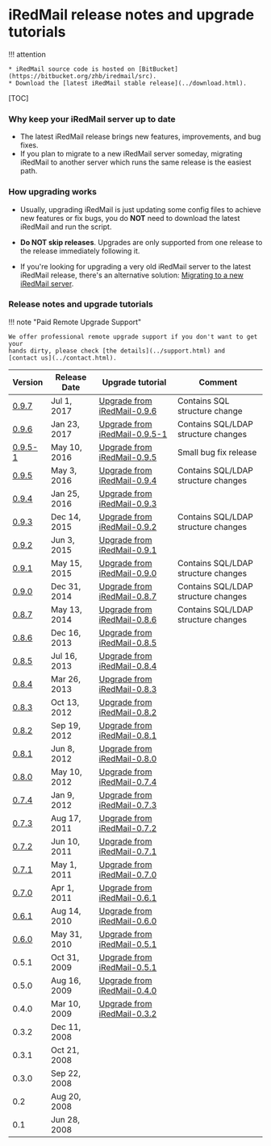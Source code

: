 # iRedMail release notes and upgrade tutorials

!!! attention

    * iRedMail source code is hosted on [BitBucket](https://bitbucket.org/zhb/iredmail/src).
    * Download the [latest iRedMail stable release](../download.html).

[TOC]

### Why keep your iRedMail server up to date

* The latest iRedMail release brings new features, improvements, and bug fixes.
* If you plan to migrate to a new iRedMail server someday, migrating iRedMail
  to another server which runs the same release is the easiest path.

### How upgrading works

* Usually, upgrading iRedMail is just updating some config files to achieve new
  features or fix bugs, you do __NOT__ need to download the latest iRedMail and
  run the script.

* __Do NOT skip releases__. Upgrades are only supported from one release to the
  release immediately following it.

* If you're looking for upgrading a very old iRedMail server to the latest
  iRedMail release, there's an alternative solution:
  [Migrating to a new iRedMail server](./migrate.to.new.iredmail.server.html).

### Release notes and upgrade tutorials

!!! note "Paid Remote Upgrade Support"

    We offer professional remote upgrade support if you don't want to get your
    hands dirty, please check [the details](../support.html) and
    [contact us](../contact.html).

Version | Release Date | Upgrade tutorial | Comment
---|---|---|---
[0.9.7](https://forum.iredmail.org/topic12944.html) | Jul 1, 2017 | [Upgrade from iRedMail-0.9.6](./upgrade.iredmail.0.9.6-0.9.7.html) | Contains SQL structure change
[0.9.6](https://forum.iredmail.org/topic12262.html) | Jan 23, 2017 | [Upgrade from iRedMail-0.9.5-1](./upgrade.iredmail.0.9.5.1-0.9.6.html) | Contains SQL/LDAP structure changes
[0.9.5-1](https://forum.iredmail.org/topic11049.html) | May 10, 2016 | [Upgrade from iRedMail-0.9.5](./upgrade.iredmail.0.9.5-0.9.5-1.html) | Small bug fix release
[0.9.5](https://forum.iredmail.org/topic10994.html) | May 3, 2016 | [Upgrade from iRedMail-0.9.4](./upgrade.iredmail.0.9.4-0.9.5.html) | Contains SQL/LDAP structure changes
[0.9.4](https://forum.iredmail.org/topic10512.html) | Jan 25, 2016 | [Upgrade from iRedMail-0.9.3](./upgrade.iredmail.0.9.3-0.9.4.html)
[0.9.3](https://forum.iredmail.org/topic10261.html) | Dec 14, 2015 | [Upgrade from iRedMail-0.9.2](./upgrade.iredmail.0.9.2-0.9.3.html) | Contains SQL/LDAP structure changes
[0.9.2](https://forum.iredmail.org/topic9280.html) | Jun 3, 2015 | [Upgrade from iRedMail-0.9.1](./upgrade.iredmail.0.9.1-0.9.2.html)
[0.9.1](https://forum.iredmail.org/topic9144.html) | May 15, 2015 | [Upgrade from iRedMail-0.9.0](./upgrade.iredmail.0.9.0-0.9.1.html) | Contains SQL/LDAP structure changes
[0.9.0](https://forum.iredmail.org/topic8443.html) | Dec 31, 2014 | [Upgrade from iRedMail-0.8.7](./upgrade.iredmail.0.8.7-0.9.0.html) | Contains SQL/LDAP structure changes
[0.8.7](https://forum.iredmail.org/topic6872-news-announcements-bug-fixes-iredmail087-has-been-released.html) | May 13, 2014 | [Upgrade from iRedMail-0.8.6](./upgrade.iredmail.0.8.6-0.8.7.html) | Contains SQL/LDAP structure changes
[0.8.6](https://forum.iredmail.org/topic5831-iredmail086-has-been-released.html) | Dec 16, 2013 | [Upgrade from iRedMail-0.8.5](./upgrade.iredmail.0.8.5-0.8.6.html)
[0.8.5](https://forum.iredmail.org/topic5167-news-announcements-bug-fixes-iredmail085-has-been-released.html) | Jul 16, 2013 | [Upgrade from iRedMail-0.8.4](./upgrade.iredmail.0.8.4-0.8.5.html)
[0.8.4](https://forum.iredmail.org/topic4646-news-announcements-bug-fixes-iredmail084-has-been-released.html) | Mar 26, 2013 | [Upgrade from iRedMail-0.8.3](./upgrade.iredmail.0.8.3-0.8.4.html)
[0.8.3](https://forum.iredmail.org/topic4016-news-announcements-bug-fixes-iredmail083-has-been-released.html) | Oct 13, 2012 | [Upgrade from iRedMail-0.8.2](./upgrade.iredmail.0.8.2-0.8.3.html)
[0.8.2](https://forum.iredmail.org/topic3913-news-announcements-bug-fixes-iredmail082-has-been-released.html) | Sep 19, 2012 | [Upgrade from iRedMail-0.8.1](./upgrade.iredmail.0.8.1-0.8.2.html)
[0.8.1](https://forum.iredmail.org/topic3499-news-announcements-bug-fixes-iredmail081-has-been-released.html) | Jun 8, 2012 | [Upgrade from iRedMail-0.8.0](./upgrade.iredmail.0.8.0-0.8.1.html)
[0.8.0](https://forum.iredmail.org/topic3345.html) | May 10, 2012 | [Upgrade from iRedMail-0.7.4](./upgrade.iredmail.0.7.4-0.8.0.html)
[0.7.4](https://forum.iredmail.org/topic2816-iredmail074-has-been-released.html) | Jan 9, 2012 | [Upgrade from iRedMail-0.7.3](./upgrade.iredmail.0.7.3-0.7.4.html)
[0.7.3](http://www.iredmail.org/wiki/index.php?title=Release.Notes/iRedMail/0.7.3) | Aug 17, 2011 | [Upgrade from iRedMail-0.7.2](./upgrade.iredmail.0.7.2-0.7.3.html)
[0.7.2](http://www.iredmail.org/wiki/index.php?title=Release.Notes/iRedMail/0.7.2) | Jun 10, 2011 | [Upgrade from iRedMail-0.7.1](./upgrade.iredmail.0.7.1-0.7.2.html)
[0.7.1](http://www.iredmail.org/wiki/index.php?title=Release.Notes/iRedMail/0.7.1) | May 1, 2011 | [Upgrade from iRedMail-0.7.0](./upgrade.iredmail.0.7.0-0.7.1.html)
[0.7.0](http://www.iredmail.org/wiki/index.php?title=Release.Notes/iRedMail/0.7.0) | Apr 1, 2011 | [Upgrade from iRedMail-0.6.1](./upgrade.iredmail.0.6.1-0.7.0.html)
[0.6.1](http://www.iredmail.org/wiki/index.php?title=Release.Notes/iRedMail/0.6.1) | Aug 14, 2010 | [Upgrade from iRedMail-0.6.0](./upgrade.iredmail.0.6.0-0.6.1.html)
[0.6.0](http://www.iredmail.org/wiki/index.php?title=Release.Notes/iRedMail/0.6.0) | May 31, 2010 | [Upgrade from iRedMail-0.5.1](./upgrade.iredmail.0.5.1-0.6.0.html)
0.5.1 | Oct 31, 2009 | [Upgrade from iRedMail-0.5.1](./upgrade.iredmail.0.5.0-0.5.1.html)
0.5.0 | Aug 16, 2009 | [Upgrade from iRedMail-0.4.0](./upgrade.iredmail.0.4.0-0.5.0.html)
0.4.0 | Mar 10, 2009 | [Upgrade from iRedMail-0.3.2](./upgrade.iredmail.0.3.2-0.4.0.html)
0.3.2 | Dec 11, 2008
0.3.1 | Oct 21, 2008
0.3.0 | Sep 22, 2008
0.2 |  Aug 20, 2008
0.1 | Jun 28, 2008
